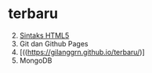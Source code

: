 # terbaru

2. [Sintaks HTML5](https://github.com/gilanggrn/terbaru/blob/main/karatdaun.html)
3. Git dan Github Pages
4. [((https://gilanggrn.github.io/terbaru/)]
5. MongoDB
